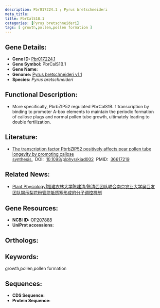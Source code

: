 ```yaml
---
description: Pbr017224.1 ; Pyrus bretschneideri
meta_title:
title: PbrCalS1B.1
categories: [Pyrus bretschneideri]
tags: [ growth,pollen,pollen formation ]
---
```


## Gene Details:
- **Gene ID:**	[Pbr017224.1]()
- **Gene Symbol:** PbrCalS1B.1
- **Gene Name:** 
- **Genome:** [Pyrus bretschneideri v1.1]()
- **Species:** *Pyrus bretschneideri*

## Functional Description:
   - More specifically, PbrbZIP52 regulated PbrCalS1B. 1 transcription by binding to promoter A-box elements to maintain the periodic formation of callose plugs and normal pollen tube growth, ultimately leading to double fertilization.

## Literature:
   - [The transcription factor PbrbZIP52 positively affects pear pollen tube longevity by promoting callose synthesis.]( https://academic.oup.com/plphys/article/191/3/1734/6973028?login=true#supplementary-data)&nbsp;&nbsp;DOI:&nbsp;&nbsp;[10.1093/plphys/kiad002](https://academic.oup.com/plphys/article/191/3/1734/6973028?login=true#supplementary-data)&nbsp;&nbsp;PMID:&nbsp;&nbsp;[36617219](https://pubmed.ncbi.nlm.nih.gov/36617219/)

## Related News:
   - [Plant Physiology|福建农林大学陈建清/陈清西团队联合南京农业大学吴巨友团队揭示梨花粉管胼胝质塞形成的分子调控机制](https://mp.weixin.qq.com/s?__biz=Mzg3MDEwNDEyMg==&mid=2247543781&idx=5&sn=d7e77412a08bb5340128391872904224&chksm=ce9086b0f9e70fa69d5ac9dd9202f8acb078cc7a23e7853f8e9f7ae65349d3184d390f5a7454&scene=27#wechat_redirect)

## Gene Resources:
- **NCBI ID:** [OP207888](https://www.ncbi.nlm.nih.gov/gene/?term=OP207888)
- **UniProt accessions:** [](https://www.uniprot.org/uniprotkb//entry)

## Orthologs:


## Keywords:
growth,pollen,pollen formation

## Sequences:
- **CDS Sequence:**
- **Protein Sequence:**
